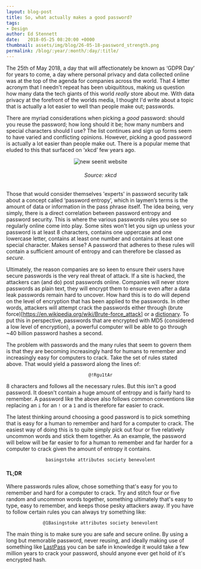 ```yaml
---
layout: blog-post
title: So, what actually makes a good password?
tags:
- Design
author: Ed Stennett
date:   2018-05-25 08:20:00 +0000
thumbnail: assets/img/blog/26-05-18-password_strength.png
permalink: /blog/:year/:month/:day/:title/
---
```


The 25th of May 2018, a day that will affectionately be known as ‘GDPR Day’ for years to come, a day where personal privacy and data collected online was at the top of the agenda for companies across the world. That 4 letter acronym that I needn't repeat has been ubiquititous, making us question how many data the tech giants of this world _really_ store about me. With data privacy at the forefront of the worlds media, I thought I'd write about a topic that is actually a lot easier to well than people make out; passwords.

There are myriad considerations when picking a _good_ password: should you reuse the password; how long should it be; how many numbers and special characters should I use? The list continues and sign up forms seem to have varied and conflicting opinions. However, picking a good password is actually a lot easier than people make out. There is a popular meme that eluded to this that surfaced on ‘xkcd’ few years ago.

<div class="container">
<div class="row">
<div class="col-12"> 
<div align="center">
	<img src="{{ site.baseurl }}/assets/img/blog/26-05-18-password_strength.png" alt="new seenit website">
    <h6>Source: xkcd</h6>
</div>
</div>
</div>
</div>

Those that would consider themselves 'experts' in password security talk about a concept called ‘password entropy’, which in laymen’s terms is the amount of data or information in the pass phrase itself. The idea being, very simply, there is a direct correlation between password entropy and password security. This is where the various passwords rules you see so regularly online come into play. Some sites won't let you sign up unless your password is at least 8 characters, contains one uppercase and one lowercase letter, contains at least one number and contains at least one special character. Makes sense? A password that adheres to these rules will contain a sufficient amount of entropy and can therefore be classed as _secure_. 

Ultimately, the reason companies are so keen to ensure their users have secure passwords is the very real threat of attack. If a site is hacked, the attackers can (and do) post passwords online. Companies will never store passwords as plain text, they will encrypt them to ensure even after a data leak passwords remain hard to uncover. How hard this is to do will depend on the level of encryption that has been applied to the passwords. In other words, attackers will attempt crack the passwords either through (brute force)[https://en.wikipedia.org/wiki/Brute-force_attack] or a [dictionary](https://searchsecurity.techtarget.com/definition/dictionary-attack). To put this in perspective, passwords that are encrypted with MD5 (considered a low level of encryption), a powerful computer will be able to go through ~40 billion password hashes a second.

The problem with passwords and the many rules that seem to govern them is that they are becoming increasingly hard for humans to remember and increasingly easy for computers to crack. Take the set of rules stated above. That would yield a password along the lines of:

<div class="container">
    <div class="row">
        <div class="col-12"> 
            <div align="center">
	           <code>@!Rgu1tAr</code>
            </div>
        </div>
    </div>
</div>

8 characters and follows all the necessary rules. But this isn't a good password. It doesn't contain a huge amount of entropy and is fairly hard to remember. A password like the above also follows common conventions like replacing an `i` for an `!` or a `1` and is therefore far easier to crack.

The latest thinking around choosing a good password is to pick something that is easy for a human to remember and hard for a computer to crack. The easiest way of doing this is to quite simply pick out four or five relatively uncommon words and stick them together. As an example, the password will below will be far easier to for a human to remember and far harder for a computer to crack given the amount of entropy it contains.

<div class="container">
    <div class="row">
        <div class="col-12"> 
            <div align="center">
	           <code>basingstoke attributes society benevolent</code>
            </div>
        </div>
    </div>
</div>

#### TL;DR

Where passwords rules allow, chose something that's easy for you to remember and hard for a computer to crack. Try and stitch four or five random and uncommon words together, something ultimately that's easy to type, easy to remember, and keeps those pesky attackers away. If you have to follow certain rules you can always try something like: 

<div class="container">
    <div class="row">
        <div class="col-12"> 
            <div align="center">
	           <code>@1Basingstoke attributes society benevolent</code>
            </div>
        </div>
    </div>
</div>

The main thing is to make sure you are safe and secure online. By using a long but memorable password, never reusing, and ideally making use of something like [LastPass](https://lastpass.com) you can be safe in knowledge it would take a few million years to crack your password, should anyone ever get hold of it's encrypted hash.